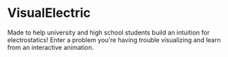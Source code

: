 # VisualElectric
Made to help university and high school students build an intuition for electrostatics! Enter a problem you're having trouble visualizing and learn from an interactive animation. 